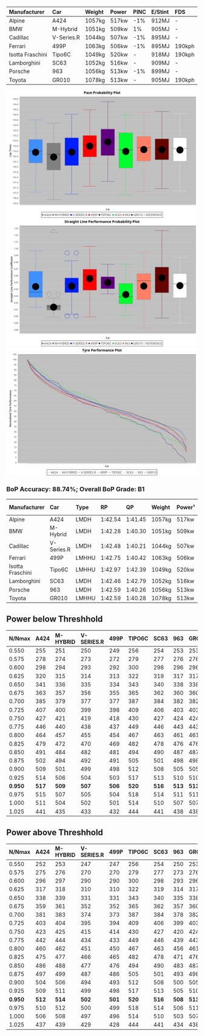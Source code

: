 | Manufacturer     | Car        | Weight | Power | PINC    | E/Stint | FDS     |
|:-|:-|:-|:-|:-|:-|:-|
| Alpine           | A424       | 1057kg | 517kw | -1%     | 912MJ   |    -    |
| BMW              | M-Hybrid   | 1051kg | 509kw | 1%      | 905MJ   |    -    |
| Cadillac         | V-Series.R | 1044kg | 507kw | -1%     | 895MJ   |    -    |
| Ferrari          | 499P       | 1063kg | 506kw | -1%     | 895MJ   | 190kph  |
| Isotta Fraschini | Tipo6C     | 1049kg | 520kw |    -    | 918MJ   | 190kph  |
| Lamborghini      | SC63       | 1052kg | 516kw |    -    | 909MJ   |    -    |
| Porsche          | 963        | 1056kg | 513kw | -1%     | 899MJ   |    -    |
| Toyota           | GR010      | 1078kg | 513kw |    -    | 905MJ   | 190kph  |

![PACECHART](./IMG/ACOMETHOD.png)
![STRAIGHTLINEPERFORMANCECHART](./IMG/ACOMETHOD_sp.png)
![TYREPERFORMANCECHART](./IMG/ACOMETHOD_tw.png)

### BoP Accuracy: 88.74%; Overall BoP Grade: B1
| Manufacturer     | Car        | Type  | RP      | QP      | Weight | Power¹ | Threshhold | PINC    | Power² | E/Stint | AVG Vmax  | FDS     | RDLC | L/Stint | BOP-Grade | Model Accuracy | Model Points | Match%  |
|:-|:-|:-|:-|:-|:-|:-|:-|:-|:-|:-|:-|:-|:-|:-|:-|:-|:-|:-|
| Alpine           | A424       | LMDH  | 1:42.54 | 1:41.45 | 1057kg | 517kw  | 210.0kph   | -1%     | 512kw  |  912MJ  | 293.25kph |    -    | 1.00 | 33      | +C1       | 100.00%        | 642          | 75.06%  |
| BMW              | M-Hybrid   | LMDH  | 1:42.28 | 1:40.30 | 1051kg | 509kw  | 210.0kph   | 1%      | 514kw  |  905MJ  | 289.75kph |    -    | 1.02 | 33      | -B2       | 100.00%        | 1714         | 83.10%  |
| Cadillac         | V-Series.R | LMDH  | 1:42.48 | 1:40.21 | 1044kg | 507kw  | 210.0kph   | -1%     | 502kw  |  895MJ  | 292.50kph |    -    | 1.02 | 33      | ~A1       | 98.95%         | 2271         | 97.10%  |
| Ferrari          | 499P       | LMHHU | 1:42.75 | 1:40.42 | 1063kg | 506kw  | 210.0kph   | -1%     | 501kw  |  895MJ  | 293.62kph | 190kph  | 1.03 | 33      | ~A1       | 99.93%         | 2718         | 100.00% |
| Isotta Fraschini | Tipo6C     | LMHHU | 1:42.97 | 1:42.39 | 1049kg | 520kw  | 210.0kph   |    -    | 520kw  |  918MJ  | 295.20kph | 190kph  | 1.06 | 33      | +E1       | 92.36%         | 133          | 57.51%  |
| Lamborghini      | SC63       | LMDH  | 1:42.46 | 1:42.79 | 1052kg | 516kw  | 210.0kph   |    -    | 516kw  |  909MJ  | 291.86kph |    -    | 1.04 | 33      | ~A1       | 96.54%         | 418          | 97.18%  |
| Porsche          | 963        | LMDH  | 1:42.59 | 1:40.26 | 1056kg | 513kw  | 210.0kph   | -1%     | 508kw  |  899MJ  | 293.00kph |    -    | 1.00 | 33      | ~A1       | 99.98%         | 6168         | 100.00% |
| Toyota           | GR010      | LMHHU | 1:42.59 | 1:40.28 | 1078kg | 513kw  | 210.0kph   |    -    | 513kw  |  905MJ  | 294.08kph | 190kph  | 1.02 | 33      | ~A1       | 98.53%         | 3557         | 100.00% |

## Power below Threshhold
| N/Nmax    | A424    | M-HYBRID | V-SERIES.R | 499P    | TIPO6C  | SC63    | 963     | GR010   |
|:-|:-|:-|:-|:-|:-|:-|:-|:-|
|  0.550    |  255    |  251     |  250       |  249    |  256    |  254    |  253    |  253    |
|  0.575    |  278    |  274     |  273       |  272    |  279    |  277    |  276    |  276    |
|  0.600    |  298    |  294     |  293       |  292    |  300    |  298    |  296    |  296    |
|  0.625    |  320    |  315     |  314       |  313    |  322    |  319    |  317    |  317    |
|  0.650    |  341    |  336     |  335       |  334    |  343    |  340    |  338    |  338    |
|  0.675    |  363    |  357     |  356       |  355    |  365    |  362    |  360    |  360    |
|  0.700    |  385    |  379     |  377       |  377    |  387    |  384    |  382    |  382    |
|  0.725    |  407    |  400     |  399       |  398    |  409    |  406    |  403    |  403    |
|  0.750    |  427    |  421     |  419       |  418    |  430    |  427    |  424    |  424    |
|  0.775    |  446    |  440     |  438       |  437    |  449    |  446    |  443    |  443    |
|  0.800    |  464    |  457     |  455       |  454    |  467    |  463    |  461    |  461    |
|  0.825    |  479    |  472     |  470       |  469    |  482    |  478    |  476    |  476    |
|  0.850    |  491    |  484     |  482       |  481    |  494    |  490    |  487    |  487    |
|  0.875    |  502    |  494     |  492       |  491    |  505    |  501    |  498    |  498    |
|  0.900    |  509    |  501     |  499       |  498    |  512    |  508    |  505    |  505    |
|  0.925    |  514    |  506     |  504       |  503    |  517    |  513    |  510    |  510    |
| **0.950** | **517** | **509**  | **507**    | **506** | **520** | **516** | **513** | **513** |
|  0.975    |  515    |  507     |  505       |  504    |  518    |  514    |  511    |  511    |
|  1.000    |  511    |  504     |  502       |  501    |  514    |  510    |  507    |  507    |
|  1.025    |  441    |  435     |  433       |  432    |  444    |  441    |  438    |  438    |

## Power above Threshhold
| N/Nmax    | A424    | M-HYBRID | V-SERIES.R | 499P    | TIPO6C  | SC63    | 963     | GR010   |
|:-|:-|:-|:-|:-|:-|:-|:-|:-|
|  0.550    |  252    |  253     |  247       |  247    |  256    |  254    |  250    |  253    |
|  0.575    |  275    |  276     |  270       |  270    |  279    |  277    |  273    |  276    |
|  0.600    |  296    |  297     |  290       |  290    |  300    |  298    |  293    |  296    |
|  0.625    |  317    |  318     |  310       |  310    |  322    |  319    |  314    |  317    |
|  0.650    |  338    |  339     |  331       |  331    |  343    |  340    |  335    |  338    |
|  0.675    |  359    |  361     |  352       |  352    |  365    |  362    |  357    |  360    |
|  0.700    |  381    |  383     |  374       |  373    |  387    |  384    |  378    |  382    |
|  0.725    |  403    |  404     |  395       |  394    |  409    |  406    |  399    |  403    |
|  0.750    |  423    |  425     |  415       |  414    |  430    |  427    |  420    |  424    |
|  0.775    |  442    |  444     |  434       |  433    |  449    |  446    |  439    |  443    |
|  0.800    |  460    |  462     |  451       |  450    |  467    |  463    |  456    |  461    |
|  0.825    |  475    |  477     |  466       |  465    |  482    |  478    |  471    |  476    |
|  0.850    |  486    |  488     |  477       |  476    |  494    |  490    |  483    |  487    |
|  0.875    |  497    |  499     |  487       |  486    |  505    |  501    |  493    |  498    |
|  0.900    |  504    |  506     |  494       |  493    |  512    |  508    |  500    |  505    |
|  0.925    |  509    |  511     |  499       |  498    |  517    |  513    |  505    |  510    |
| **0.950** | **512** | **514**  | **502**    | **501** | **520** | **516** | **508** | **513** |
|  0.975    |  510    |  512     |  500       |  499    |  518    |  514    |  506    |  511    |
|  1.000    |  506    |  508     |  497       |  496    |  514    |  510    |  503    |  507    |
|  1.025    |  437    |  439     |  429       |  428    |  444    |  441    |  434    |  438    |
